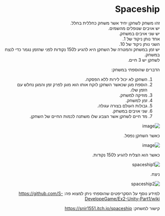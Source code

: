<div lang="he" dir="rtl">

  
  # Spaceship

זהו משחק לשחקן יחיד אשר משחק כחללית בחלל.\
יש אויבים שנופלים מהשמים.\
יש שני אויבים במשחק.\
אחד נותן ניקוד של 1.\
השני נותן ניקוד של 10.\
יש זמן במשחק והמטרה של השחקן היא להגיע ל150 נקודות לפני שהזמן נגמר כדי לנצח במשחק.\
לשחקן יש 3 חיים.

הדברים שהוספתי במשחק:
1) השחקן לא יכול לירות ללא הפסקה.
2) הוספת מגן שכאשר השחקן לוקח אותו הוא מוגן לפרק זמן והמגן נחלש עם הזמן שלו.
3) מוזיקה למשחק.
4) זמן למשחק.
5) גבולות העולם בצורה עגולה.
6) שני אויבים במשחק.
7) מד חיים לשחקן אשר הצבע שלו משתנה לכמות החיים של השחקן.
  

![image](https://user-images.githubusercontent.com/58264273/141031749-490583f4-ddd3-44b9-89ab-6fe735fdbe11.png)
  
כאשר השחקן נפסל.
  
![image](https://user-images.githubusercontent.com/58264273/141034604-d610efcd-c088-436d-ae24-8670ddcfee5c.png)
  
כאשר הוא הצליח להגיע ל150 נקודות.
  
![spaceship1](https://user-images.githubusercontent.com/58264273/141034468-fe96dc8c-c9cb-41e3-942e-c7034bec1623.png)
  
ניצח.
  
![spaceship2](https://user-images.githubusercontent.com/58264273/141034486-0b76b681-8f29-4487-bc0d-027589f88d4f.png)


למידע נוסף על הסקריפטים שהוספתי ניתן למצוא פה: https://github.com/S-DevelopeGame/Ex2-Unity-Part1/wiki

קישור למשחק: https://snir1551.itch.io/spaceship 

</div>
